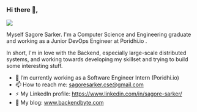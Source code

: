### Hi there 👋,

![](https://komarev.com/ghpvc/?username=sagoresarker&label=PROFILE+VIEWS)

Myself Sagore Sarker. I'm a Computer Science and Engineering graduate and working as a Junior DevOps Engineer at Poridhi.io .

In short, I'm in love with the Backend, especially large-scale distributed systems, and working towards developing my skillset and trying to build some interesting stuff.

- 🔭 I’m currently working as a Software Engineer Intern (Poridhi.io)
- 📫 How to reach me: sagoresarker.cse@gmail.com
- ⚡ My LinkedIn profile: https://www.linkedin.com/in/sagore-sarker/
- 💬 My blog: www.backendbyte.com

<!--
**sagoresarker/sagoresarker** is a ✨ _special_ ✨ repository because its `README.md` (this file) appears on your GitHub profile.
[![Sagore's GitHub stats](https://github-readme-stats.vercel.app/api?username=sagoresarker)](https://github.com/anuraghazra/github-readme-stats)
Here are some ideas to get you started:

- 💬 My personal blog: www.backendbyte.com

- 🔭 I’m currently working on ...
- 🌱 I’m currently learning ...
- 👯 I’m looking to collaborate on ...
- 🤔 I’m looking for help with ...
- 💬 Ask me about ...
- 📫 How to reach me: ...
- 😄 Pronouns: ...
- ⚡ Fun fact: ...
-->
